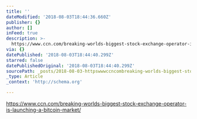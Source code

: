 ```yaml
---
title: ''
dateModified: '2018-08-03T18:44:36.660Z'
publisher: {}
author: []
inFeed: true
description: >-
  https://www.ccn.com/breaking-worlds-biggest-stock-exchange-operator-is-launching-a-bitcoin-market/
via: {}
datePublished: '2018-08-03T18:44:40.299Z'
starred: false
datePublishedOriginal: '2018-08-03T18:44:40.299Z'
sourcePath: _posts/2018-08-03-httpswwwccncombreaking-worlds-biggest-stock-exchange-o.md
_type: Article
_context: 'http://schema.org'

---
```

https://www.ccn.com/breaking-worlds-biggest-stock-exchange-operator-is-launching-a-bitcoin-market/